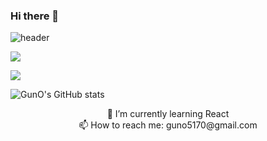 ### Hi there 👋

![header](https://capsule-render.vercel.app/api?type=shark&color=auto&height=250&section=header&text=GunO's%20GitHub&fontSize=70&animation=scaleIn)

<!-- <img src="https://img.shields.io/badge/Test-색상?style=flat-square&logo=아이콘이름&logoColor=white"/> -->

<img src="https://img.shields.io/badge/JavaScript-F7DF1E?style=flat-square&logo=JavaScript&logoColor=white"/>

<a href="https://velog.io/@bgo517"><img src="https://img.shields.io/badge/velog-1DBF73?style=flat-square&logo=Vimeo&logoColor=white"/></a>

![GunO's GitHub stats](https://github-readme-stats.vercel.app/api?username=guno517&show_icons=true)

<div align='center'>
 🌱 I’m currently learning React
  <br />
 📫 How to reach me: guno5170@gmail.com
</div>


<!--
**guno517/guno517** is a ✨ _special_ ✨ repository because its `README.md` (this file) appears on your GitHub profile.

Here are some ideas to get you started:

- 🔭 I’m currently working on ...
- 🌱 I’m currently learning ...
- 👯 I’m looking to collaborate on ...
- 🤔 I’m looking for help with ...
- 💬 Ask me about ...
- 📫 How to reach me: ...
- 😄 Pronouns: ...
- ⚡ Fun fact: ...
-->
